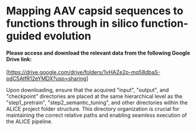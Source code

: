 # Mapping AAV capsid sequences to functions through in silico function-guided evolution


####  Please access and download the relevant data from the following Google Drive link:

[https://drive.google.com/drive/folders/1vHAZe2p-mq58dbaS-pdC5AtfR12eYMDX?usp=sharing]

Upon downloading, ensure that the acquired "input", "output", and "checkpoint" directories are placed at the same hierarchical level as the "step1_pretrain", "step2_semantic_tuning", and other directories within the ALICE project folder structure. This directory organization is crucial for maintaining the correct relative paths and enabling seamless execution of the ALICE pipeline.
